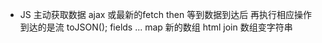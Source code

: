 - JS 主动获取数据 ajax 或最新的fetch 
  then 等到数据到达后 再执行相应操作
  到达的是流
  toJSON();
  fields  ...
  map  新的数组 html 
  join 数组变字符串 